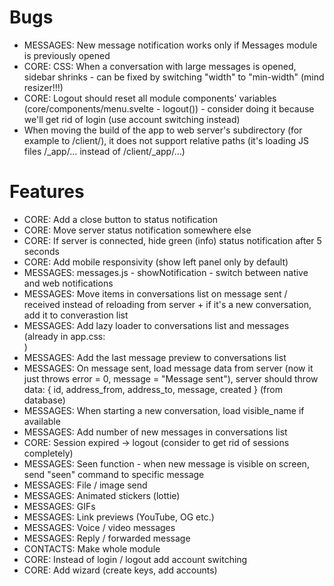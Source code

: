 # Bugs

- MESSAGES: New message notification works only if Messages module is previously opened
- CORE: CSS: When a conversation with large messages is opened, sidebar shrinks - can be fixed by switching "width" to "min-width" (mind resizer!!!)
- CORE: Logout should reset all module components' variables (core/components/menu.svelte - logout()) - consider doing it because we'll get rid of login (use account switching instead)
- When moving the build of the app to web server's subdirectory (for example to /client/), it does not support relative paths (it's loading JS files /_app/... instead of /client/_app/...)

# Features

- CORE: Add a close button to status notification
- CORE: Move server status notification somewhere else
- CORE: If server is connected, hide green (info) status notification after 5 seconds
- CORE: Add mobile responsivity (show left panel only by default)
- MESSAGES: messages.js - showNotification - switch between native and web notifications
- MESSAGES: Move items in conversations list on message sent / received instead of reloading from server + if it's a new conversation, add it to converastion list
- MESSAGES: Add lazy loader to conversations list and messages (already in app.css: <div class="loader"></div>)
- MESSAGES: Add the last message preview to conversations list
- MESSAGES: On message sent, load message data from server (now it just throws error = 0, message = "Message sent"), server should throw data: { id, address_from, address_to, message, created } (from database)
- MESSAGES: When starting a new conversation, load visible_name if available
- MESSAGES: Add number of new messages in conversations list
- CORE: Session expired -> logout (consider to get rid of sessions completely)
- MESSAGES: Seen function - when new message is visible on screen, send "seen" command to specific message
- MESSAGES: File / image send
- MESSAGES: Animated stickers (lottie)
- MESSAGES: GIFs
- MESSAGES: Link previews (YouTube, OG etc.)
- MESSAGES: Voice / video messages
- MESSAGES: Reply / forwarded message
- CONTACTS: Make whole module
- CORE: Instead of login / logout add account switching
- CORE: Add wizard (create keys, add accounts)
